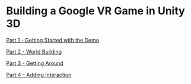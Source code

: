 # Building a Google VR Game in Unity 3D

[Part 1 - Getting Started with the Demo](docs/01_demo_project.md)

[Part 2 - World Building](docs/02_world_building.md)

[Part 3 - Getting Around](docs/03_getting_around.md)

[Part 4 - Adding Interaction](docs/04_adding_interaction.md)
